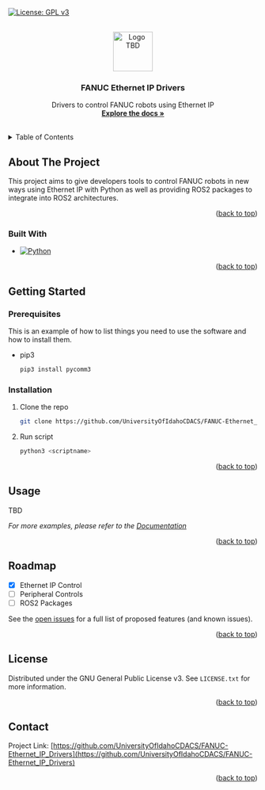 <a name="readme-top"></a>
<!-- PROJECT SHIELDS -->
[![License: GPL v3](https://img.shields.io/badge/License-GPLv3-blue.svg)](https://www.gnu.org/licenses/gpl-3.0)

<!-- PROJECT LOGO -->
<br />
<div align="center">
  <a href="https://github.com/github_username/repo_name">
    <img src="images/logo.png" alt="Logo TBD" width="80" height="80">
  </a>

<h3 align="center">FANUC Ethernet IP Drivers</h3>

  <p align="center">
    Drivers to control FANUC robots using Ethernet IP
    <br />
    <a href="https://github.com/UniversityOfIdahoCDACS/FANUC-Ethernet_IP_Drivers"><strong>Explore the docs »</strong></a>
    <br />
    <br />
  </p>
</div>

<!-- TABLE OF CONTENTS -->
<details>
  <summary>Table of Contents</summary>
  <ol>
    <li>
      <a href="#about-the-project">About The Project</a>
      <ul>
        <li><a href="#built-with">Built With</a></li>
      </ul>
    </li>
    <li>
      <a href="#getting-started">Getting Started</a>
      <ul>
        <li><a href="#prerequisites">Prerequisites</a></li>
        <li><a href="#installation">Installation</a></li>
      </ul>
    </li>
    <li><a href="#usage">Usage</a></li>
    <li><a href="#roadmap">Roadmap</a></li>
    <li><a href="#license">License</a></li>
    <li><a href="#contact">Contact</a></li>
  </ol>
</details>



<!-- ABOUT THE PROJECT -->
## About The Project

<!-- ADD SCREENSHOT HERE -->
This project aims to give developers tools to control FANUC robots in new ways using Ethernet IP with Python as well as providing ROS2 packages to integrate into ROS2 architectures.

<p align="right">(<a href="#readme-top">back to top</a>)</p>

### Built With

* [![Python][Python-shield]][Python-url]

<p align="right">(<a href="#readme-top">back to top</a>)</p>

<!-- GETTING STARTED -->
## Getting Started

### Prerequisites

This is an example of how to list things you need to use the software and how to install them.
* pip3
  ```sh
  pip3 install pycomm3
  ```

### Installation

1. Clone the repo
   ```sh
   git clone https://github.com/UniversityOfIdahoCDACS/FANUC-Ethernet_IP_Drivers.git
   ```
2. Run script
   ```sh
   python3 <scriptname>
   ```

<p align="right">(<a href="#readme-top">back to top</a>)</p>


<!-- USAGE EXAMPLES -->
## Usage

TBD

_For more examples, please refer to the [Documentation](https://example.com)_

<p align="right">(<a href="#readme-top">back to top</a>)</p>

<!-- ROADMAP -->
## Roadmap

- [x] Ethernet IP Control
- [ ] Peripheral Controls
- [ ] ROS2 Packages

See the [open issues](https://github.com/UniversityOfIdahoCDACS/FANUC-Ethernet_IP_Drivers/issues) for a full list of proposed features (and known issues).

<p align="right">(<a href="#readme-top">back to top</a>)</p>

<!-- LICENSE -->
## License

Distributed under the GNU General Public License v3. See `LICENSE.txt` for more information.

<p align="right">(<a href="#readme-top">back to top</a>)</p

<!-- CONTACT -->
## Contact

Project Link: [https://github.com/UniversityOfIdahoCDACS/FANUC-Ethernet_IP_Drivers](https://github.com/UniversityOfIdahoCDACS/FANUC-Ethernet_IP_Drivers)

<p align="right">(<a href="#readme-top">back to top</a>)</p>

<!-- MARKDOWN LINKS & IMAGES -->
<!-- https://www.markdownguide.org/basic-syntax/#reference-style-links -->
[Python-shield]:  https://img.shields.io/badge/Python-3776AB?style=for-the-badge&logo=python&logoColor=white
[Python-url]: https://www.python.org/
